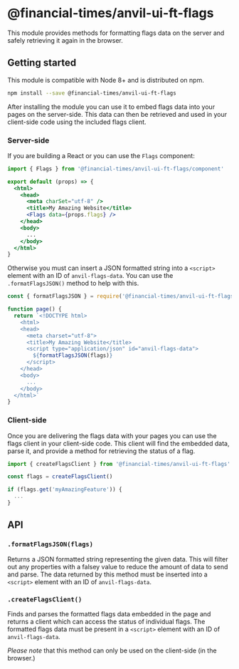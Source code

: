 # @financial-times/anvil-ui-ft-flags

This module provides methods for formatting flags data on the server and safely retrieving it again in the browser.


## Getting started

This module is compatible with Node 8+ and is distributed on npm.

```sh
npm install --save @financial-times/anvil-ui-ft-flags
```

After installing the module you can use it to embed flags data into your pages on the server-side. This data can then be retrieved and used in your client-side code using the included flags client.

### Server-side

If you are building a React or you can use the `Flags` component:

```jsx
import { Flags } from '@financial-times/anvil-ui-ft-flags/component'

export default (props) => {
  <html>
    <head>
      <meta charSet="utf-8" />
      <title>My Amazing Website</title>
      <Flags data={props.flags} />
    </head>
    <body>
      ...
    </body>
  </html>
}
```

Otherwise you must can insert a JSON formatted string into a `<script>` element with an ID of `anvil-flags-data`. You can use the `.formatFlagsJSON()` method to help with this.

```js
const { formatFlagsJSON } = require('@financial-times/anvil-ui-ft-flags')

function page() {
  return `<!DOCTYPE html>
    <html>
    <head>
      <meta charset="utf-8">
      <title>My Amazing Website</title>
      <script type="application/json" id="anvil-flags-data">
        ${formatFlagsJSON(flags)}
      </script>
    </head>
    <body>
      ...
    </body>
  </html>`
}
```

### Client-side

Once you are delivering the flags data with your pages you can use the flags client in your client-side code. This client will find the embedded data, parse it, and provide a method for retrieving the status of a flag.

```js
import { createFlagsClient } from '@financial-times/anvil-ui-ft-flags'

const flags = createFlagsClient()

if (flags.get('myAmazingFeature')) {
  ...
}
```


## API

### `.formatFlagsJSON(flags)`

Returns a JSON formatted string representing the given data. This will filter out any properties with a falsey value to reduce the amount of data to send and parse. The data returned by this method must be inserted into a `<script>` element with an ID of `anvil-flags-data`.

### `.createFlagsClient()`

Finds and parses the formatted flags data embedded in the page and returns a client which can access the status of individual flags. The formatted flags data must be present in a `<script>` element with an ID of `anvil-flags-data`.

_Please note_ that this method can only be used on the client-side (in the browser.)
